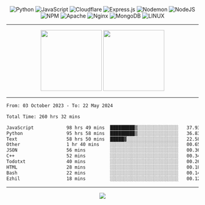 <div align="center">
  
![Python](https://img.shields.io/badge/python-3670A0?style=for-the-badge&logo=python&logoColor=ffdd54) ![JavaScript](https://img.shields.io/badge/javascript-%23323330.svg?style=for-the-badge&logo=javascript&logoColor=%23F7DF1E) ![Cloudflare](https://img.shields.io/badge/Cloudflare-F38020?style=for-the-badge&logo=Cloudflare&logoColor=white) ![Express.js](https://img.shields.io/badge/express.js-%23404d59.svg?style=for-the-badge&logo=express&logoColor=%2361DAFB) ![Nodemon](https://img.shields.io/badge/NODEMON-%23323330.svg?style=for-the-badge&logo=nodemon&logoColor=%BBDEAD) ![NodeJS](https://img.shields.io/badge/node.js-6DA55F?style=for-the-badge&logo=node.js&logoColor=white) ![NPM](https://img.shields.io/badge/NPM-%23CB3837.svg?style=for-the-badge&logo=npm&logoColor=white) ![Apache](https://img.shields.io/badge/apache-%23D42029.svg?style=for-the-badge&logo=apache&logoColor=white) ![Nginx](https://img.shields.io/badge/nginx-%23009639.svg?style=for-the-badge&logo=nginx&logoColor=white) ![MongoDB](https://img.shields.io/badge/MongoDB-%234ea94b.svg?style=for-the-badge&logo=mongodb&logoColor=white) ![LINUX](https://img.shields.io/badge/Linux-FCC624?style=for-the-badge&logo=linux&logoColor=black)

---


<img src="https://github-readme-streak-stats.herokuapp.com/?user=anotherrandomonline&theme=react" height="160"/>
  
<img src="https://github-readme-stats.vercel.app/api?username=anotherrandomonline&show_icons=true&include_all_commits=true&theme=react" height="160"/>
</div>

---

<!--START_SECTION:waka-->

```txt
From: 03 October 2023 - To: 22 May 2024

Total Time: 260 hrs 32 mins

JavaScript            98 hrs 49 mins  █████████▒░░░░░░░░░░░░░░░   37.93 %
Python                95 hrs 58 mins  █████████▒░░░░░░░░░░░░░░░   36.83 %
Text                  58 hrs 50 mins  █████▓░░░░░░░░░░░░░░░░░░░   22.58 %
Other                 1 hr 40 mins    ░░░░░░░░░░░░░░░░░░░░░░░░░   00.65 %
JSON                  56 mins         ░░░░░░░░░░░░░░░░░░░░░░░░░   00.36 %
C++                   52 mins         ░░░░░░░░░░░░░░░░░░░░░░░░░   00.34 %
Todotxt               40 mins         ░░░░░░░░░░░░░░░░░░░░░░░░░   00.26 %
HTML                  28 mins         ░░░░░░░░░░░░░░░░░░░░░░░░░   00.18 %
Bash                  22 mins         ░░░░░░░░░░░░░░░░░░░░░░░░░   00.14 %
Ezhil                 18 mins         ░░░░░░░░░░░░░░░░░░░░░░░░░   00.12 %
```

<!--END_SECTION:waka-->

---

<div align="center">
  
![](https://github-profile-trophy.vercel.app/?username=anotherrandomonline&theme=darkhub&no-frame=true&no-bg=true&margin-w=4)

</div>
